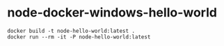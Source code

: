 # node-docker-windows-hello-world

```
docker build -t node-hello-world:latest .
docker run --rm -it -P node-hello-world:latest
```
